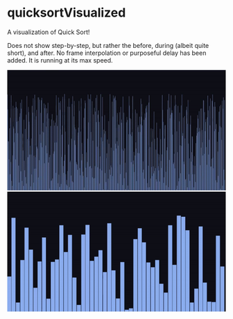 # quicksortVisualized
A visualization of Quick Sort!

Does not show step-by-step, but rather the before, during (albeit quite short), and after.
No frame interpolation or purposeful delay has been added. It is running at its max speed.

![](quickSortVisuGIF1.gif)
![](quickSortVisuGIF2.gif)
